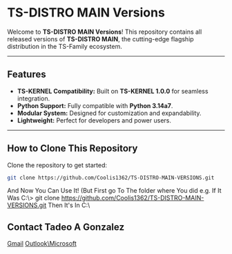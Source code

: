 # TS-DISTRO MAIN Versions

Welcome to **TS-DISTRO MAIN Versions**! This repository contains all released versions of **TS-DISTRO MAIN**, the cutting-edge flagship distribution in the TS-Family ecosystem.

---

## Features
- **TS-KERNEL Compatibility:** Built on **TS-KERNEL 1.0.0** for seamless integration.
- **Python Support:** Fully compatible with **Python 3.14a7**.
- **Modular System:** Designed for customization and expandability.
- **Lightweight:** Perfect for developers and power users.

---

## How to Clone This Repository

Clone the repository to get started:
```bash
git clone https://github.com/Coolis1362/TS-DISTRO-MAIN-VERSIONS.git
```

And Now You Can Use It! (But First go To The folder where You did e.g. If It Was C:\\> git clone https://github.com/Coolis1362/TS-DISTRO-MAIN-VERSIONS.git Then It's In C:\\

## Contact Tadeo A Gonzalez

[Gmail](mailto:\\tadeotherocketbuilder@gmail.com)
[Outlook\Microsoft](mailto:\\tadeotherocketbuilder@outlook.com)
